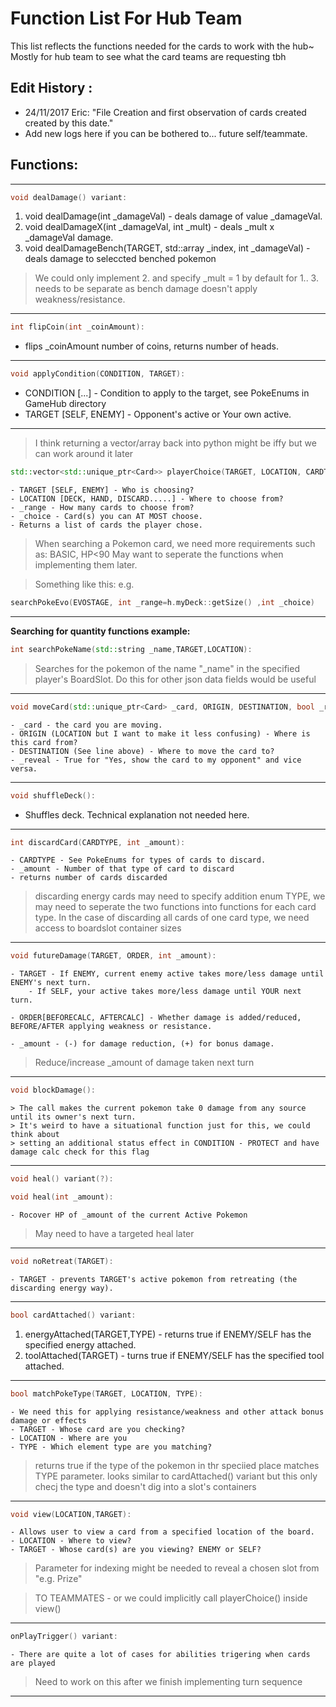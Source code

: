 # Function List For Hub Team

 This list reflects the functions needed for the cards to work with the hub~
 Mostly for hub team to see what the card teams are requesting tbh

## Edit History : 
- 24/11/2017 Eric: 
    "File Creation and first observation of cards created created by this date."
- Add new logs here if you can be bothered to... future self/teammate.


## Functions:
___________________________________________________________________________________________________________
``` c++
void dealDamage() variant:
```
1. void dealDamage(int _damageVal) - deals damage of value _damageVal.
2. void dealDamageX(int _damageVal, int _mult) - deals _mult x _damageVal damage.
3. void dealDamageBench(TARGET, std::array<int> _index, int _damageVal) - deals damage to seleccted benched pokemon

> We could only implement 2. and specify _mult = 1 by default for 1..
> 3. needs to be separate as bench damage doesn't apply weakness/resistance.
___________________________________________________________________________________________________________
``` c++
int flipCoin(int _coinAmount): 
```
- flips _coinAmount number of coins, returns number of heads.

___________________________________________________________________________________________________________
``` c++
void applyCondition(CONDITION, TARGET):
```
-    CONDITION [...] - Condition to apply to the target, see PokeEnums in GameHub directory
-    TARGET [SELF, ENEMY] - Opponent's active or Your own active.

___________________________________________________________________________________________________________

> I think returning a vector/array back into python might be iffy but we can work around it later
``` c++
std::vector<std::unique_ptr<Card>> playerChoice(TARGET, LOCATION, CARDTYPE, int _range, int _choice ):
```
    - TARGET [SELF, ENEMY] - Who is choosing?
    - LOCATION [DECK, HAND, DISCARD.....] - Where to choose from?
    - _range - How many cards to choose from?
    - _choice - Card(s) you can AT MOST choose.
    - Returns a list of cards the player chose.

>When searching a Pokemon card, we need more requirements such as: BASIC, HP<90
>May want to seperate the functions when implementing them later.

>Something like this:
>e.g. 

``` c++
searchPokeEvo(EVOSTAGE, int _range=h.myDeck::getSize() ,int _choice)
```
___________________________________________________________________________________________________________

**Searching for quantity functions example:**
``` c++
int searchPokeName(std::string _name,TARGET,LOCATION):
```
> Searches for the pokemon of the name "_name" in the specified player's BoardSlot.
> Do this for other json data fields would be useful

___________________________________________________________________________________________________________
``` c++
void moveCard(std::unique_ptr<Card> _card, ORIGIN, DESTINATION, bool _reveal ):
```
    - _card - the card you are moving.
    - ORIGIN (LOCATION but I want to make it less confusing) - Where is this card from?   
    - DESTINATION (See line above) - Where to move the card to?
    - _reveal - True for "Yes, show the card to my opponent" and vice versa.

___________________________________________________________________________________________________________
``` c++
void shuffleDeck():
```
- Shuffles deck. Technical explanation not needed here.

___________________________________________________________________________________________________________
``` c++
int discardCard(CARDTYPE, int _amount):
```
    - CARDTYPE - See PokeEnums for types of cards to discard.
    - _amount - Number of that type of card to discard
    - returns number of cards discarded

> discarding energy cards may need to specify addition enum TYPE, we may need to seperate the two functions into 
> functions for each card type.
> In the case of discarding all cards of one card type, we need access to boardslot container sizes

___________________________________________________________________________________________________________
``` c++
void futureDamage(TARGET, ORDER, int _amount):
```
    - TARGET - If ENEMY, current enemy active takes more/less damage until ENEMY's next turn.
        - If SELF, your active takes more/less damage until YOUR next turn.
    
    - ORDER[BEFORECALC, AFTERCALC] - Whether damage is added/reduced, BEFORE/AFTER applying weakness or resistance.  
    
    - _amount - (-) for damage reduction, (+) for bonus damage.

> Reduce/increase _amount of damage taken next turn

___________________________________________________________________________________________________________
``` c++
void blockDamage():
```
    > The call makes the current pokemon take 0 damage from any source until its owner's next turn.
    > It's weird to have a situational function just for this, we could think about
    > setting an additional status effect in CONDITION - PROTECT and have damage calc check for this flag
___________________________________________________________________________________________________________
``` c++
void heal() variant(?):

void heal(int _amount):
```
    - Rocover HP of _amount of the current Active Pokemon

> May need to have a targeted heal later 

___________________________________________________________________________________________________________
``` c++
void noRetreat(TARGET):
```
    - TARGET - prevents TARGET's active pokemon from retreating (the discarding energy way). 

___________________________________________________________________________________________________________
``` c++
bool cardAttached() variant:
```
1. energyAttached(TARGET,TYPE) - returns true if ENEMY/SELF has the specified energy attached.
2. toolAttached(TARGET) - turns true if ENEMY/SELF has the specified tool attached.
___________________________________________________________________________________________________________
``` c++
bool matchPokeType(TARGET, LOCATION, TYPE):
```
    - We need this for applying resistance/weakness and other attack bonus damage or effects
    - TARGET - Whose card are you checking?
    - LOCATION - Where are you
    - TYPE - Which element type are you matching? 

> returns true if the type of the pokemon in thr speciied place matches TYPE parameter.
> looks similar to cardAttached() variant but this only checj the type and doesn't dig into a slot's containers

___________________________________________________________________________________________________________
``` c++
void view(LOCATION,TARGET):
```
    - Allows user to view a card from a specified location of the board.
    - LOCATION - Where to view?
    - TARGET - Whose card(s) are you viewing? ENEMY or SELF?

>Parameter for indexing might be needed to reveal a chosen slot from "e.g. Prize"

>TO TEAMMATES - or we could implicitly call playerChoice() inside view()

___________________________________________________________________________________________________________
``` c++
onPlayTrigger() variant:
```
    - There are quite a lot of cases for abilities trigering when cards are played
> Need to work on this after we finish implementing turn sequence
___________________________________________________________________________________________________________


